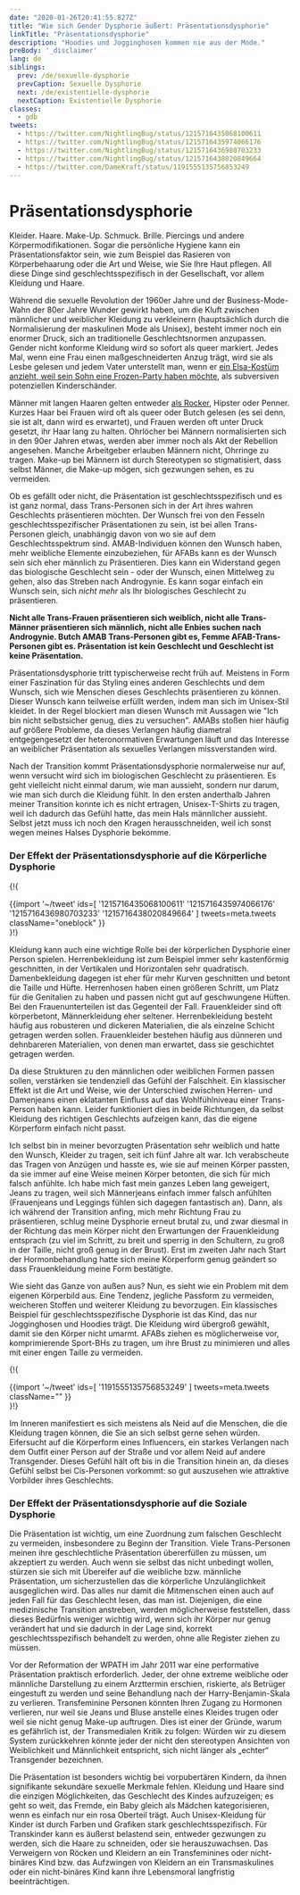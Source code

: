 ```yaml
---
date: "2020-01-26T20:41:55.827Z"
title: "Wie sich Gender Dysphorie äußert: Präsentationsdysphorie"
linkTitle: "Präsentationsdysphorie"
description: "Hoodies und Jogginghosen kommen nie aus der Mode."
preBody: '_disclaimer'
lang: de
siblings:
  prev: /de/sexuelle-dysphorie
  prevCaption: Sexuelle Dysphorie
  next: /de/existentielle-dysphorie
  nextCaption: Existentielle Dysphorie
classes:
  - gdb
tweets:
  - https://twitter.com/NightlingBug/status/1215716435068100611
  - https://twitter.com/NightlingBug/status/1215716435974066176
  - https://twitter.com/NightlingBug/status/1215716436980703233
  - https://twitter.com/NightlingBug/status/1215716438020849664
  - https://twitter.com/DameKraft/status/1191555135756853249
---
```


# Präsentationsdysphorie

Kleider. Haare. Make-Up. Schmuck. Brille. Piercings und andere Körpermodifikationen. Sogar die persönliche Hygiene kann ein Präsentationsfaktor sein, wie zum Beispiel das Rasieren von Körperbehaarung oder die Art und Weise, wie Sie Ihre Haut pflegen. All diese Dinge sind geschlechtsspezifisch in der Gesellschaft, vor allem Kleidung und Haare.

Während die sexuelle Revolution der 1960er Jahre und der Business-Mode-Wahn der 80er Jahre Wunder gewirkt haben, um die Kluft zwischen männlicher und weiblicher Kleidung zu verkleinern (hauptsächlich durch die Normalisierung der maskulinen Mode als Unisex), besteht immer noch ein enormer Druck, sich an traditionelle Geschlechtsnormen anzupassen. Gender nicht konforme Kleidung wird so sofort als queer markiert. Jedes Mal, wenn eine Frau einen maßgeschneiderten Anzug trägt, wird sie als Lesbe gelesen und jedem Vater unterstellt man, wenn er [ein Elsa-Kostüm anzieht, weil sein Sohn eine Frozen-Party haben möchte](https://twitter.com/cbsnews/status/1088441623846023168?lang=en), als subversiven potenziellen Kinderschänder.

Männer mit langen Haaren gelten entweder [als Rocker](https://www.youtube.com/watch?v=3w7CrxLj36I), Hipster oder Penner. Kurzes Haar bei Frauen wird oft als queer oder Butch gelesen (es sei denn, sie ist alt, dann wird es erwartet), und Frauen werden oft unter Druck gesetzt, ihr Haar lang zu halten. Ohrlöcher bei Männern normalisierten sich in den 90er Jahren etwas, werden aber immer noch als Akt der Rebellion angesehen. Manche Arbeitgeber erlauben Männern nicht, Ohrringe zu tragen. Make-up bei Männern ist durch Stereotypen so stigmatisiert, dass selbst Männer, die Make-up mögen, sich gezwungen sehen, es zu vermeiden.

Ob es gefällt oder nicht, die Präsentation ist geschlechtsspezifisch und es ist ganz normal, dass Trans-Personen sich in der Art ihres wahren Geschlechts präsentieren möchten. Der Wunsch frei von den Fesseln geschlechtsspezifischer Präsentationen zu sein, ist bei allen Trans-Personen gleich, unabhängig davon von wo sie auf dem Geschlechtsspektrum sind. AMAB-Individuen können den Wunsch haben, mehr weibliche Elemente einzubeziehen, für AFABs kann es der Wunsch sein sich eher männlich zu Präsentieren. Dies kann ein Widerstand gegen das biologische Geschlecht sein - oder der Wunsch, einen Mittelweg zu gehen, also das Streben nach Androgynie. Es kann sogar einfach ein Wunsch sein, sich *nicht mehr* als Ihr biologisches Geschlecht zu präsentieren.

**Nicht alle Trans-Frauen präsentieren sich weiblich, nicht alle Trans-Männer präsentieren sich männlich, nicht alle Enbies suchen nach Androgynie. Butch AMAB Trans-Personen gibt es, Femme AFAB-Trans-Personen gibt es. Präsentation ist kein Geschlecht und Geschlecht ist keine Präsentation.**

Präsentationsdysphorie tritt typischerweise recht früh auf. Meistens in Form einer Faszination für das Styling eines anderen Geschlechts und dem Wunsch, sich wie Menschen dieses Geschlechts präsentieren zu können. Dieser Wunsch kann teilweise erfüllt werden, indem man sich im Unisex-Stil kleidet. In der Regel blockiert man diesen Wunsch mit Aussagen wie "Ich bin nicht selbstsicher genug, dies zu versuchen". AMABs stoßen hier häufig auf größere Probleme, da dieses Verlangen häufig diametral entgegengesetzt der heteronormativen Erwartungen läuft und das Interesse an weiblicher Präsentation als sexuelles Verlangen missverstanden wird.

Nach der Transition kommt Präsentationsdysphorie normalerweise nur auf, wenn versucht wird sich im biologischen Geschlecht zu präsentieren. Es geht vielleicht nicht einmal darum, wie man aussieht, sondern nur darum, wie man sich durch die Kleidung fühlt. In den ersten anderthalb Jahren meiner Transition konnte ich es nicht ertragen, Unisex-T-Shirts zu tragen, weil ich dadurch das Gefühl hatte, das mein Hals männlicher aussieht. Selbst jetzt muss ich noch den Kragen herausschneiden, weil ich sonst wegen meines Halses Dysphorie bekomme.

### Der Effekt der Präsentationsdysphorie auf die Körperliche Dysphorie

{!{ <div class="gutter">{{import '~/tweet' ids=[
  '1215716435068100611'
  '1215716435974066176'
  '1215716436980703233'
  '1215716438020849664'
] tweets=meta.tweets className="oneblock" }}</div> }!}

Kleidung kann auch eine wichtige Rolle bei der körperlichen Dysphorie einer Person spielen. Herrenbekleidung ist zum Beispiel immer sehr kastenförmig geschnitten, in der Vertikalen und Horizontalen sehr quadratisch. Damenbekleidung dagegen ist eher für mehr Kurven geschnitten und betont die Taille und Hüfte. Herrenhosen haben einen größeren Schritt, um Platz für die Genitalien zu haben und passen nicht gut auf geschwungene Hüften. Bei den Frauenunterteilen ist das Gegenteil der Fall. Frauenkleider sind oft körperbetont, Männerkleidung eher seltener. Herrenbekleidung besteht häufig aus robusteren und dickeren Materialien, die als einzelne Schicht getragen werden sollen. Frauenkleider bestehen häufig aus dünneren und dehnbareren Materialien, von denen man erwartet, dass sie geschichtet getragen werden.

Da diese Strukturen zu den männlichen oder weiblichen Formen passen sollen, verstärken sie tendenziell das Gefühl der Falschheit. Ein klassischer Effekt ist die Art und Weise, wie der Unterschied zwischen Herren- und Damenjeans einen eklatanten Einfluss auf das Wohlfühlniveau einer Trans-Person haben kann. Leider funktioniert dies in beide Richtungen, da selbst Kleidung des richtigen Geschlechts aufzeigen kann, das die eigene Körperform einfach nicht passt.

Ich selbst bin in meiner bevorzugten Präsentation sehr weiblich und hatte den Wunsch, Kleider zu tragen, seit ich fünf Jahre alt war. Ich verabscheute das Tragen von Anzügen und hasste es, wie sie auf meinen Körper passten, da sie immer auf eine Weise meinen Körper betonten, die sich für mich falsch anfühlte. Ich habe mich fast mein ganzes Leben lang geweigert, Jeans zu tragen, weil sich Männerjeans einfach immer falsch anfühlten (Frauenjeans und Leggings fühlen sich dagegen fantastisch an). Dann, als ich während der Transition anfing, mich mehr Richtung Frau zu präsentieren, schlug meine Dysphorie erneut brutal zu, und zwar diesmal in der Richtung das mein Körper nicht den Erwartungen der Frauenkleidung entsprach (zu viel im Schritt, zu breit und sperrig in den Schultern, zu groß in der Taille, nicht groß genug in der Brust). Erst im zweiten Jahr nach Start der Hormonbehandlung hatte sich meine Körperform genug geändert so dass Frauenkleidung meine Form bestätigte.

Wie sieht das Ganze von außen aus? Nun, es sieht wie ein Problem mit dem eigenen Körperbild aus. Eine Tendenz, jegliche Passform zu vermeiden, weicheren Stoffen und weiterer Kleidung zu bevorzugen. Ein klassisches Beispiel für geschlechtsspezifische Dysphorie ist das Kind, das nur Jogginghosen und Hoodies trägt. Die Kleidung wird übergroß gewählt, damit sie den Körper nicht umarmt. AFABs ziehen es möglicherweise vor, komprimierende Sport-BHs zu tragen, um ihre Brust zu minimieren und alles mit einer engen Taille zu vermeiden.

{!{ <div class="gutter">{{import '~/tweet' ids=[
  '1191555135756853249'
] tweets=meta.tweets className="" }}</div> }!}

Im Inneren manifestiert es sich meistens als Neid auf die Menschen, die die Kleidung tragen können, die Sie an sich selbst gerne sehen würden. Eifersucht auf die Körperform eines Influencers, ein starkes Verlangen nach dem Outfit einer Person auf der Straße und vor allem Neid auf andere Transgender. Dieses Gefühl hält oft bis in die Transition hinein an, da dieses Gefühl selbst bei Cis-Personen vorkommt: so gut auszusehen wie attraktive Vorbilder ihres Geschlechts.

### Der Effekt der Präsentationsdysphorie auf die Soziale Dysphorie

Die Präsentation ist wichtig, um eine Zuordnung zum falschen Geschlecht zu vermeiden, insbesondere zu Beginn der Transition. Viele Trans-Personen meinen ihre geschlechtliche Präsentation übererfüllen zu müssen, um akzeptiert zu werden. Auch wenn sie selbst das nicht unbedingt wollen, stürzen sie sich mit Übereifer auf die weibliche bzw. männliche Präsentation, um sicherzustellen das die körperliche Unzulänglichkeit ausgeglichen wird. Das alles nur damit die Mitmenschen einen auch auf jeden Fall für das Geschlecht lesen, das man ist. Diejenigen, die eine medizinische Transition anstreben, werden möglicherweise feststellen, dass dieses Bedürfnis weniger wichtig wird, wenn sich ihr Körper nur genug verändert hat und sie dadurch in der Lage sind, korrekt geschlechtsspezifisch behandelt zu werden, ohne alle Register ziehen zu müssen.

Vor der Reformation der WPATH im Jahr 2011 war eine performative Präsentation praktisch erforderlich. Jeder, der ohne extreme weibliche oder männliche Darstellung zu einem Arzttermin erschien, riskierte, als Betrüger eingestuft zu werden und seine Behandlung nach der Harry-Benjamin-Skala zu verlieren. Transfeminine Personen könnten Ihren Zugang zu Hormonen verlieren, nur weil sie Jeans und Bluse anstelle eines Kleides trugen oder weil sie nicht genug Make-up auftrugen. Dies ist einer der Gründe, warum es gefährlich ist, der Transmedialen Kritik zu folgen: Würden wir zu diesem System zurückkehren könnte jeder der nicht den stereotypen Ansichten von Weiblichkeit und Männlichkeit entspricht, sich nicht länger als „echter“ Transgender bezeichnen.

Die Präsentation ist besonders wichtig bei vorpubertären Kindern, da ihnen signifikante sekundäre sexuelle Merkmale fehlen. Kleidung und Haare sind die einzigen Möglichkeiten, das Geschlecht des Kindes aufzuzeigen; es geht so weit, das Fremde, ein Baby gleich als Mädchen kategorisieren, wenn es einfach nur ein rosa Oberteil trägt. Auch Unisex-Kleidung für Kinder ist durch Farben und Grafiken stark geschlechtsspezifisch. Für Transkinder kann es äußerst belastend sein, entweder gezwungen zu werden, sich die Haare zu schneiden, oder sie herauszuwachsen. Das Verweigern von Röcken und Kleidern an ein Transfeminines oder nicht-binäres Kind bzw. das Aufzwingen von Kleidern an ein Transmaskulines oder ein nicht-binäres Kind kann ihre Lebensmoral langfristig beeinträchtigen.
